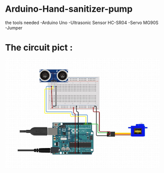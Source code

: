 # Arduino-Hand-sanitizer-pump

the tools needed
-Arduino Uno
-Ultrasonic Sensor HC-SR04
-Servo MG90S
-Jumper

# The circuit pict :
![alt text](https://raw.githubusercontent.com/hmk1337/Arduino-Hand-sanitizer-pump/master/circuit.jpg)
